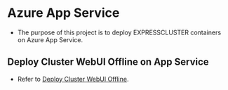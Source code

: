 # Azure App Service
- The purpose of this project is to deploy EXPRESSCLUSTER containers on Azure App Service.

## Deploy Cluster WebUI Offline on App Service
- Refer to [Deploy Cluster WebUI Offline](DeployCWO.md).
